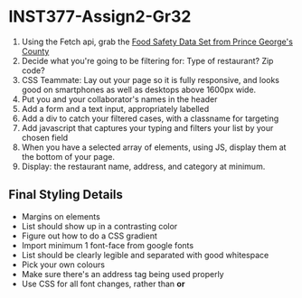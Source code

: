 # INST377-Assign2-Gr32

1. Using the Fetch api, grab the [Food Safety Data Set from Prince George's County](https://data.princegeorgescountymd.gov/resource/umjn-t2iz.json)
2. Decide what you're going to be filtering for: Type of restaurant? Zip code?
3. CSS Teammate: Lay out your page so it is fully responsive, and looks good on smartphones as well as desktops above 1600px wide.
4. Put you and your collaborator's names in the header
5. Add a form and a text input, appropriately labelled
6. Add a div to catch your filtered cases, with a classname for targeting
7. Add javascript that captures your typing and filters your list by your chosen field
8. When you have a selected array of elements, using JS, display them at the bottom of your page.
9. Display: the restaurant name, address, and category at minimum.

## Final Styling Details
* Margins on elements
* List should show up in a contrasting color
* Figure out how to do a CSS gradient
* Import minimum 1 font-face from google fonts
* List should be clearly legible and separated with good whitespace
* Pick your own colours
* Make sure there's an address tag being used properly
* Use CSS for all font changes, rather than <strong> or <em>
